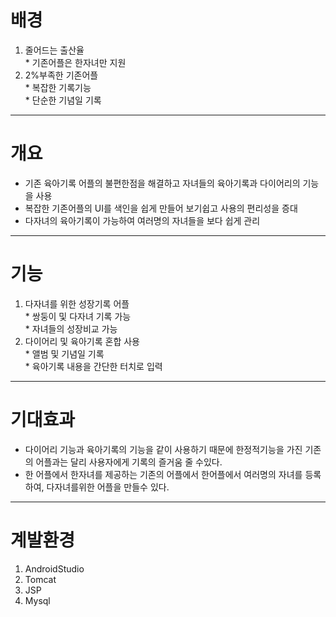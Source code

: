# 배경
1. 줄어드는 출산율
   <br>* 기존어플은 한자녀만 지원
2. 2%부족한 기존어플
   <br>* 복잡한 기록기능
   <br>* 단순한 기념일 기록
----------------------------
# 개요
* 기존 육아기록 어플의 불편한점을 해결하고 자녀들의 육아기록과 다이어리의 기능을 사용
* 복잡한 기존어플의 UI를 색인을 쉽게 만들어 보기쉽고 사용의 편리성을 증대 
* 다자녀의 육아기록이 가능하여 여러명의 자녀들을 보다 쉽게 관리
-----------------------------
# 기능
1. 다자녀를 위한 성장기록 어플
   <br>* 쌍둥이 및 다자녀 기록 가능
   <br>* 자녀들의 성장비교 가능<br>
2. 다이어리 및 육아기록 혼합 사용
   <br>* 앨범 및 기념일 기록 
   <br>* 육아기록 내용을 간단한 터치로 입력<br>
-------------------------
# 기대효과
* 다이어리 기능과 육아기록의 기능을 같이 사용하기 때문에 한정적기능을 가진 기존의 어플과는 달리 사용자에게 기록의 즐거움 줄 수있다.
* 한 어플에서 한자녀를 제공하는 기존의 어플에서 한어플에서 여러명의 자녀를 등록하여, 다자녀를위한 어플을 만들수 있다.
--------------------------
# 계발환경
1. AndroidStudio
2. Tomcat
3. JSP
4. Mysql


